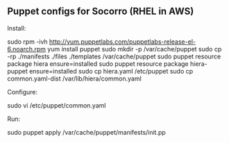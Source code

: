 Puppet configs for Socorro (RHEL in AWS)
----------------------------------------
Install:

  sudo rpm -ivh http://yum.puppetlabs.com/puppetlabs-release-el-6.noarch.rpm
  yum install puppet
  sudo mkdir -p /var/cache/puppet
  sudo cp -rp ./manifests ./files ./templates /var/cache/puppet
  sudo puppet resource package hiera ensure=installed
  sudo puppet resource package hiera-puppet ensure=installed
  sudo cp hiera.yaml /etc/puppet
  sudo cp common.yaml-dist /var/lib/hiera/common.yaml

Configure:

  sudo vi /etc/puppet/common.yaml

Run:

  sudo puppet apply /var/cache/puppet/manifests/init.pp
